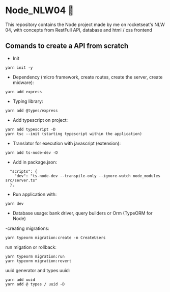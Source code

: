 # Node_NLW04 :rocket:	
This repository contains the Node project made by me on rocketseat's NLW 04, with concepts from RestFull API, database and html / css frontend

## Comands to create a API from scratch
- Init
```
yarn init -y
```
- Dependency (micro framework, create routes, create the server, create midware): 
```
yarn add express 
```
- Typing library: 
```
yarn add @types/express
```
- Add typescript on project:
```
yarn add typescript -D
yarn tsc --init (starting typescript within the application)
```
- Translator for execution with javascript (extension):
```
yarn add ts-node-dev -D
```
- Add in package.json:
```
  "scripts": {
    "dev": "ts-node-dev --transpile-only --ignore-watch node_modules src/server.ts"
  },
```
- Run application with:
```
yarn dev
```
- Database usage: bank driver, query builders or Orm (TypeORM for Node)

-creating migrations: 
```
yarn typeorm migration:create -n CreateUsers
```
run migation or rollback: 
```
yarn typeorm migration:run
yarn typeorm migration:revert
```
uuid generator and types uuid: 
```
yarn add uuid
yarn add @ types / uuid -D
```
